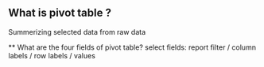 ## What is pivot table ?
Summerizing selected data from raw data 


** What are the four fields of pivot table?
select fields:  report filter / column labels / row labels / values
